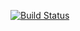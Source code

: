 [![Build Status](https://travis-ci.com/ayolicias/greet-in-java.svg?branch=master)](https://travis-ci.com/ayolicias/greet-in-java)